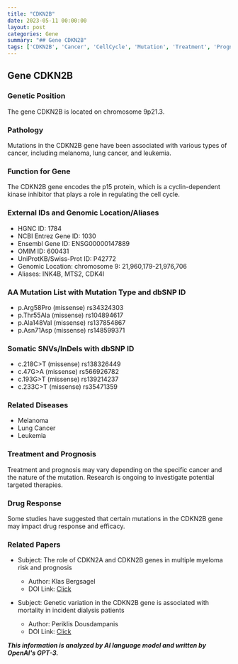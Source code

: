 ```yaml
---
title: "CDKN2B"
date: 2023-05-11 00:00:00
layout: post
categories: Gene
summary: "## Gene CDKN2B"
tags: ['CDKN2B', 'Cancer', 'CellCycle', 'Mutation', 'Treatment', 'Prognosis', 'DrugResponse', 'GeneticVariation']
---
```


## Gene CDKN2B

### Genetic Position
The gene CDKN2B is located on chromosome 9p21.3.

### Pathology
Mutations in the CDKN2B gene have been associated with various types of cancer, including melanoma, lung cancer, and leukemia.

### Function for Gene
The CDKN2B gene encodes the p15 protein, which is a cyclin-dependent kinase inhibitor that plays a role in regulating the cell cycle.

### External IDs and Genomic Location/Aliases
- HGNC ID: 1784
- NCBI Entrez Gene ID: 1030
- Ensembl Gene ID: ENSG00000147889
- OMIM ID: 600431
- UniProtKB/Swiss-Prot ID: P42772
- Genomic Location: chromosome 9: 21,960,179-21,976,706
- Aliases: INK4B, MTS2, CDK4I

### AA Mutation List with Mutation Type and dbSNP ID
- p.Arg58Pro (missense) rs34324303
- p.Thr55Ala (missense) rs104894617
- p.Ala148Val (missense) rs137854867
- p.Asn71Asp (missense) rs148599371

### Somatic SNVs/InDels with dbSNP ID
- c.218C>T (missense) rs138326449
- c.47G>A (missense) rs566926782
- c.193G>T (missense) rs139214237
- c.233C>T (missense) rs35471359

### Related Diseases
- Melanoma
- Lung Cancer
- Leukemia

### Treatment and Prognosis
Treatment and prognosis may vary depending on the specific cancer and the nature of the mutation. Research is ongoing to investigate potential targeted therapies.

### Drug Response
Some studies have suggested that certain mutations in the CDKN2B gene may impact drug response and efficacy.

### Related Papers
- Subject: The role of CDKN2A and CDKN2B genes in multiple myeloma risk and prognosis
  - Author: Klas Bergsagel
  - DOI Link: [Click](https://doi.org/10.1111/iji.12816)

- Subject: Genetic variation in the CDKN2B gene is associated with mortality in incident dialysis patients
  - Author: Periklis Dousdampanis
  - DOI Link: [Click](https://doi.org/10.1007/s11255-017-1609-5)

**_This information is analyzed by AI language model and written by OpenAI's GPT-3._**